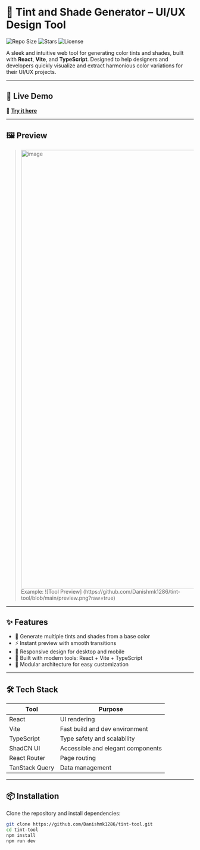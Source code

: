 # 🎨 Tint and Shade Generator – UI/UX Design Tool

![Repo Size](https://img.shields.io/github/repo-size/Danishmk1286/tint-tool)
![Stars](https://img.shields.io/github/stars/Danishmk1286/tint-tool?style=social)
![License](https://img.shields.io/github/license/Danishmk1286/tint-tool)

A sleek and intuitive web tool for generating color tints and shades, built with **React**, **Vite**, and **TypeScript**. Designed to help designers and developers quickly visualize and extract harmonious color variations for their UI/UX projects.

---

## 🚀 Live Demo

🔗 **[Try it here](https://danishmk1286.github.io/tint-tool)**

---

## 🖼️ Preview

> <img width="1177" height="1177" alt="image" src="https://github.com/user-attachments/assets/c11fe83b-bc9e-4f40-b054-52ec4ad521b9" />
> Example:  
> ![Tool Preview] (https://github.com/Danishmk1286/tint-tool/blob/main/preview.png?raw=true)

---

## ✨ Features

- 🎨 Generate multiple tints and shades from a base color
- ⚡ Instant preview with smooth transitions
- 📱 Responsive design for desktop and mobile
- 🧠 Built with modern tools: React + Vite + TypeScript
- 🔧 Modular architecture for easy customization

---

## 🛠️ Tech Stack

| Tool            | Purpose                          |
|-----------------|----------------------------------|
| React           | UI rendering                     |
| Vite            | Fast build and dev environment   |
| TypeScript      | Type safety and scalability      |
| ShadCN UI       | Accessible and elegant components|
| React Router    | Page routing                     |
| TanStack Query  | Data management                  |

---

## 📦 Installation

Clone the repository and install dependencies:

```bash
git clone https://github.com/Danishmk1286/tint-tool.git
cd tint-tool
npm install
npm run dev
